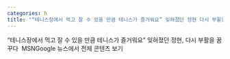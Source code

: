 ```yaml
---
categories: h
title: "“테니스장에서 먹고 잘 수 있을 만큼 테니스가 즐거워요” 잊혀졌던 정현 다시 부활을 꿈꾸다  MSN"
---
```

“테니스장에서 먹고 잘 수 있을 만큼 테니스가 즐거워요” 잊혀졌던 정현, 다시 부활을 꿈꾸다&nbsp;&nbsp;MSNGoogle 뉴스에서 전체 콘텐츠 보기